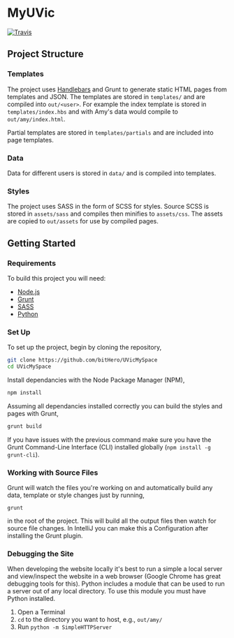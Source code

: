 # MyUVic

[![Travis](https://img.shields.io/travis/hwkr/UVicMySpace.svg)](https://travis-ci.org/bitHero/UVicMySpace)

## Project Structure

### Templates

The project uses [Handlebars](http://handlebarsjs.com/) and Grunt to generate static HTML pages from templates and JSON. The templates are stored in `templates/` and are compiled into `out/<user>`. For example the index template is stored in `templates/index.hbs` and with Amy's data would compile to `out/amy/index.html`.

Partial templates are stored in `templates/partials` and are included into page templates.

### Data

Data for different users is stored in `data/` and is compiled into templates.

### Styles

The project uses SASS in the form of SCSS for styles. Source SCSS is stored in `assets/sass` and compiles then minifies to `assets/css`. The assets are copied to `out/assets` for use by compiled pages.

## Getting Started

### Requirements

To build this project you will need:

* [Node.js](https://nodejs.org/en/)
* [Grunt](http://gruntjs.com/)
* [SASS](http://sass-lang.com/)
* [Python](https://www.python.org/) 


### Set Up

To set up the project, begin by cloning the repository,

```bash
git clone https://github.com/bitHero/UVicMySpace
cd UVicMySpace
```

Install dependancies with the Node Package Manager (NPM),

```bash
npm install
```

Assuming all dependancies installed correctly you can build the styles and pages with Grunt,

```bash
grunt build
```

If you have issues with the previous command make sure you have the Grunt Command-Line Interface (CLI) installed globally (`npm install -g grunt-cli`).

### Working with Source Files

Grunt will watch the files you're working on and automatically build any data, template or style changes just by running,

```
grunt
```

in the root of the project. This will build all the output files then watch for source file changes. In IntelliJ you can make this a Configuration after installing the Grunt plugin.

### Debugging the Site

When developing the website locally it's best to run a simple a local server and view/inspect the website in a web browser (Google Chrome has great debugging tools for this). Python includes a module that can be used to run a server out of any local directory. To use this module you must have Python installed.

1. Open a Terminal
2. `cd` to the directory you want to host, e.g., `out/amy/`
3. Run `python -m SimpleHTTPServer`









